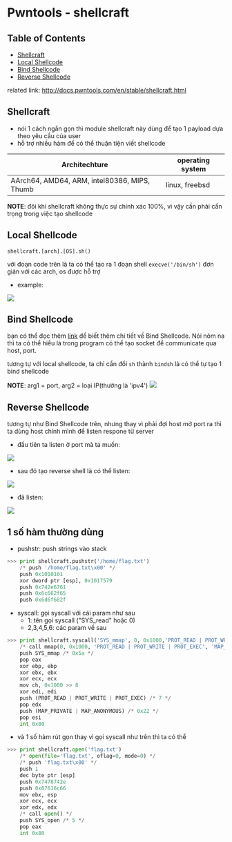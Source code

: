 # Pwntools - shellcraft
## Table of Contents
-	[Shellcraft](#Shellcraft)
-	[Local Shellcode](#Local-Shellcode)
-	[Bind Shellcode](#Bind-Shellcode)
-	[Reverse Shellcode](#Reverse-Shellcode)



related link: http://docs.pwntools.com/en/stable/shellcraft.html

## Shellcraft
-	nói 1 cách ngắn gọn thì module shellcraft này dùng để tạo 1 payload dựa theo yêu cầu của user
-	hỗ trợ nhiều hàm để có thể thuận tiện viết shellcode

|Architechture|operating system|
|-------------|----------------|
|AArch64, AMD64, ARM, intel80386, MIPS, Thumb|linux, freebsd|

**NOTE**: đôi khi shellcraft không thực sự chính xác 100%, vì vậy cần phải cẩn trọng trong việc tạo shellcode

## Local Shellcode
```
shellcraft.[arch].[OS].sh()
```
với đoạn code trên là ta có thể tạo ra 1 đoạn shell `execve('/bin/sh')` đơn giản với các arch, os được hỗ trợ

*	example:

![](https://i.imgur.com/EgzHMxn.png)

## Bind Shellcode
bạn có thể đọc thêm [link](https://www.lazenca.net/display/TEC/03.Bind+Shellcode) để biết thêm chi tiết về Bind Shellcode. Nói nôm na thì ta có thể hiểu là trong program có thể tạo socket để communicate qua host, port.

tương tự với local shellcode, ta chỉ cần đổi `sh` thành `bindsh` là có thể tự tạo 1 bind shellcode

**NOTE**: arg1 = port, arg2 = loại IP(thường là 'ipv4')
![](https://i.imgur.com/vz0VMPd.png)


## Reverse Shellcode

tương tự như Bind Shellcode trên, nhưng thay vì phải đợi host mở port ra thì ta dùng host chính mình để listen respone từ server

-	đầu tiên ta listen ở port mà ta muốn:

![](https://i.imgur.com/eM9GGlf.png)

-	sau đó tạo reverse shell là có thể listen:

![](https://i.imgur.com/xJLEDWo.png)

-	đã listen:

![](https://i.imgur.com/vc8NTIi.png)


## 1 số hàm thường dùng

-	pushstr: push strings vào stack

```py
>>> print shellcraft.pushstr('/home/flag.txt')
    /* push '/home/flag.txt\x00' */
    push 0x1010101
    xor dword ptr [esp], 0x1017579
    push 0x742e6761
    push 0x6c662f65
    push 0x6d6f682f
```

-	syscall: gọi syscall với cái param như sau
	-	1:	tên gọi syscall ("SYS_read" hoặc 0)
	-	2,3,4,5,6: các param về sau

```py
>>> print shellcraft.syscall('SYS_mmap', 0, 0x1000,'PROT_READ | PROT_WRITE | PROT_EXEC', 'MAP_PRIVATE | MAP_ANONYMOUS', 0, 0)
    /* call mmap(0, 0x1000, 'PROT_READ | PROT_WRITE | PROT_EXEC', 'MAP_PRIVATE | MAP_ANONYMOUS', 0, 0) */
    push SYS_mmap /* 0x5a */
    pop eax
    xor ebp, ebp
    xor ebx, ebx
    xor ecx, ecx
    mov ch, 0x1000 >> 8
    xor edi, edi
    push (PROT_READ | PROT_WRITE | PROT_EXEC) /* 7 */
    pop edx
    push (MAP_PRIVATE | MAP_ANONYMOUS) /* 0x22 */
    pop esi
    int 0x80
```

-	và 1 số hàm rút gọn thay vì gọi syscall như trên thì ta có thể
```py
>>> print shellcraft.open('flag.txt')
    /* open(file='flag.txt', oflag=0, mode=0) */
    /* push 'flag.txt\x00' */
    push 1
    dec byte ptr [esp]
    push 0x7478742e
    push 0x67616c66
    mov ebx, esp
    xor ecx, ecx
    xor edx, edx
    /* call open() */
    push SYS_open /* 5 */
    pop eax
    int 0x80
```